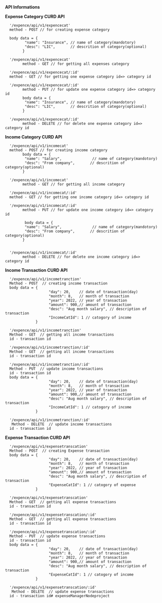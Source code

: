 **API Informations**

**Expense Category CURD API**

      '/expence/api/v1/expencecat'
      method - POST // for creating expense category

      body data = {
             "name": "Insurance", // name of category(mandotory)
             "desc": "LIC",       // descrition of category(optional)
            }

      '/expence/api/v1/expencecat'
            method - GET // for getting all expenses category

      '/expence/api/v1/expencecat/:id'
      method - GET // for getting one expense category id=> category id

      '/expence/api/v1/expencecat/:id'
            method - PUT // for update one expense category id=> category id
            body data = {
             "name": "Insurance", // name of category(mandotory)
             "desc": "LIC",       // descrition of category(optional)
            }

      '/expence/api/v1/expencecat/:id'
            method - DELETE // for delete one expense category id=> category id

**Income Category CURD API**

      '/expence/api/v1/incomecat'
      method - POST // for creating income category
            body data = {
             "name": "Salary",              // name of category(mandotory)
             "desc": "From company",       // descrition of category(optional)
            }

      '/expence/api/v1/incomecat'
            method - GET // for getting all income category

      '/expence/api/v1/incomecat/:id'
      method - GET // for getting one income category id=> category id

      '/expence/api/v1/incomecat/:id'
            method - PUT // for update one income category id=> category id

             body data = {
             "name": "Salary",              // name of category(mandotory)
             "desc": "From company",       // descrition of category(optional)
            }


      '/expence/api/v1/incomecat/:id'
            method - DELETE // for delete one income category id=> category id

**Income Transaction CURD API**

      '/expence/api/v1/incometranction'
      Method - POST  // creating income transaction
      body data = {
                        "day": 20,    // date of transaction(day)
                        "month": 8,   // month of transaction
                        "year": 2022, // year of transaction
                        "amount": 900,// amount of transaction
                        "desc": "Aug month salary", // description of transaction
                        "IncomeCatId": 1 // catogory of income
                  }

      '/expence/api/v1/incometranction'
      Method - GET  // getting all income transactions
      id - transaction id

      '/expence/api/v1/incometranction/:id'
      Method - GET  // getting all income transactions
      id - transaction id

      '/expence/api/v1/incometranction/:id'
      Method - PUT  // update income transactions
      id - transaction id
      body data = {
                        "day": 20,    // date of transaction(day)
                        "month": 8,   // month of transaction
                        "year": 2022, // year of transaction
                        "amount": 900,// amount of transaction
                        "desc": "Aug month salary", // description of transaction
                        "IncomeCatId": 1 // catogory of income
                  } 

      '/expence/api/v1/incometranction/:id'
       Method - DELETE  // update income transactions
      id - transaction id

**Expense Transaction CURD API**

      '/expence/api/v1/expensetranscation'
      Method - POST  // creating Expense transaction
      body data = {
                        "day": 20,    // date of transaction(day)
                        "month": 8,   // month of transaction
                        "year": 2022, // year of transaction
                        "amount": 900,// amount of transaction
                        "desc": "Aug month salary", // description of transaction
                        "ExpenseCatId": 1 // catogory of expense
                  }

      '/expence/api/v1/expensetranscation'
      Method - GET  // getting all expense transactions
      id - transaction id

      '/expence/api/v1/expensetranscation/:id'
      Method - GET  // getting all expense transactions
      id - transaction id

      '/expence/api/v1/expensetranscation/:id'
      Method - PUT  // update expense transactions
      id - transaction id
      body data = {
                        "day": 20,    // date of transaction(day)
                        "month": 8,   // month of transaction
                        "year": 2022, // year of transaction
                        "amount": 900,// amount of transaction
                        "desc": "Aug month salary", // description of transaction
                        "ExpenseCatId": 1 // catogory of income
                  } 

      '/expence/api/v1/expensetranscation/:id'
       Method - DELETE  // update expense transactions
      id - transaction id# expenseManagerNodeproject
